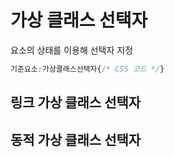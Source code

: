 # 가상 클래스 선택자

요소의 상태를 이용해 선택자 지정

```css
기준요소:가상클래스선택자{/* CSS 코드 */}
```

## 링크 가상 클래스 선택자



## 동적 가상 클래스 선택자
